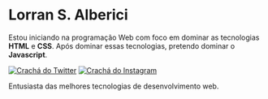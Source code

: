 # Lorran S. Alberici

Estou iniciando na programação Web com foco em dominar as tecnologias <strong>HTML</strong> e <strong>CSS</strong>. Após dominar essas tecnologias, pretendo dominar o <strong>Javascript</strong>.

[![Crachá do Twitter](https://img.shields.io/badge/-@Lorran_S.Alberici-6633cc?style=flat-square&labelColor=6633cc&logo=twitter&logoColor=white&link=https://twitter.com/Lorran_AL)](https://twitter.com/Lorran_AL)
[![Crachá do Instagram](https://img.shields.io/badge/-@Lorran_S.Alberici-6633cc?style=flat-square&labelColor=6633cc&logo=instagram&logoColor=white&link=https://www.instagram.com/lorrans.alberici/)](https://www.instagram.com/lorrans.alberici/)  

Entusiasta das melhores tecnologias de desenvolvimento web.
